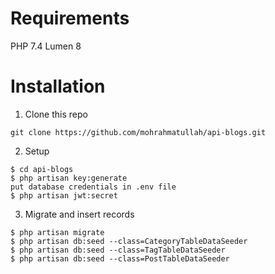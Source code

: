 # Requirements

PHP 7.4
Lumen 8

# Installation

1. Clone this repo

```
git clone https://github.com/mohrahmatullah/api-blogs.git
```


2. Setup

```
$ cd api-blogs
$ php artisan key:generate
put database credentials in .env file
$ php artisan jwt:secret
```

3. Migrate and insert records

```
$ php artisan migrate
$ php artisan db:seed --class=CategoryTableDataSeeder
$ php artisan db:seed --class=TagTableDataSeeder
$ php artisan db:seed --class=PostTableDataSeeder
```
